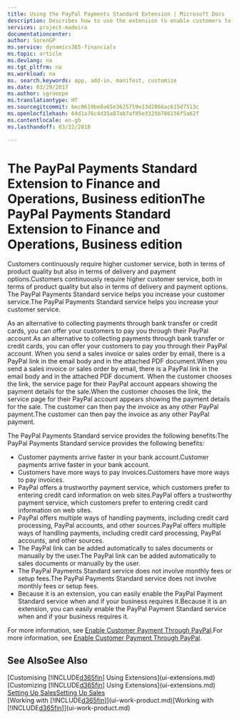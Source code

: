 ```yaml
---
title: Using the PayPal Payments Standard Extension | Microsoft Docs
description: Describes how to use the extension to enable customers to make payments with PayPal.
services: project-madeira
documentationcenter: 
author: SorenGP
ms.service: dynamics365-financials
ms.topic: article
ms.devlang: na
ms.tgt_pltfrm: na
ms.workload: na
ms. search.keywords: app, add-in, manifest, customize
ms.date: 03/29/2017
ms.author: sgroespe
ms.translationtype: HT
ms.sourcegitcommit: bec0619be0a65e3625759e13d2866ac615d7513c
ms.openlocfilehash: 64d1a76c4d35a87ab7af85e3325b786156f5a62f
ms.contentlocale: en-gb
ms.lasthandoff: 03/22/2018

---
```

# <a name="the-paypal-payments-standard-extension-to-finance-and-operations-business-edition"></a><span data-ttu-id="58690-103">The PayPal Payments Standard Extension to Finance and Operations, Business edition</span><span class="sxs-lookup"><span data-stu-id="58690-103">The PayPal Payments Standard Extension to Finance and Operations, Business edition</span></span> 
<span data-ttu-id="58690-104">Customers continuously require higher customer service, both in terms of product quality but also in terms of delivery and payment options.</span><span class="sxs-lookup"><span data-stu-id="58690-104">Customers continuously require higher customer service, both in terms of product quality but also in terms of delivery and payment options.</span></span> <span data-ttu-id="58690-105">The PayPal Payments Standard service helps you increase your customer service.</span><span class="sxs-lookup"><span data-stu-id="58690-105">The PayPal Payments Standard service helps you increase your customer service.</span></span>

<span data-ttu-id="58690-106">As an alternative to collecting payments through bank transfer or credit cards, you can offer your customers to pay you through their PayPal account.</span><span class="sxs-lookup"><span data-stu-id="58690-106">As an alternative to collecting payments through bank transfer or credit cards, you can offer your customers to pay you through their PayPal account.</span></span> <span data-ttu-id="58690-107">When you send a sales invoice or sales order by email, there is a PayPal link in the email body and in the attached PDF document.</span><span class="sxs-lookup"><span data-stu-id="58690-107">When you send a sales invoice or sales order by email, there is a PayPal link in the email body and in the attached PDF document.</span></span> <span data-ttu-id="58690-108">When the customer chooses the link, the service page for their PayPal account appears showing the payment details for the sale.</span><span class="sxs-lookup"><span data-stu-id="58690-108">When the customer chooses the link, the service page for their PayPal account appears showing the payment details for the sale.</span></span> <span data-ttu-id="58690-109">The customer can then pay the invoice as any other PayPal payment.</span><span class="sxs-lookup"><span data-stu-id="58690-109">The customer can then pay the invoice as any other PayPal payment.</span></span>

<span data-ttu-id="58690-110">The PayPal Payments Standard service provides the following benefits:</span><span class="sxs-lookup"><span data-stu-id="58690-110">The PayPal Payments Standard service provides the following benefits:</span></span>

* <span data-ttu-id="58690-111">Customer payments arrive faster in your bank account.</span><span class="sxs-lookup"><span data-stu-id="58690-111">Customer payments arrive faster in your bank account.</span></span>
* <span data-ttu-id="58690-112">Customers have more ways to pay invoices.</span><span class="sxs-lookup"><span data-stu-id="58690-112">Customers have more ways to pay invoices.</span></span>
* <span data-ttu-id="58690-113">PayPal offers a trustworthy payment service, which customers prefer to entering credit card information on web sites.</span><span class="sxs-lookup"><span data-stu-id="58690-113">PayPal offers a trustworthy payment service, which customers prefer to entering credit card information on web sites.</span></span>
* <span data-ttu-id="58690-114">PayPal offers multiple ways of handling payments, including credit card processing, PayPal accounts, and other sources.</span><span class="sxs-lookup"><span data-stu-id="58690-114">PayPal offers multiple ways of handling payments, including credit card processing, PayPal accounts, and other sources.</span></span>
* <span data-ttu-id="58690-115">The PayPal link can be added automatically to sales documents or manually by the user.</span><span class="sxs-lookup"><span data-stu-id="58690-115">The PayPal link can be added automatically to sales documents or manually by the user.</span></span>
* <span data-ttu-id="58690-116">The PayPal Payments Standard service does not involve monthly fees or setup fees.</span><span class="sxs-lookup"><span data-stu-id="58690-116">The PayPal Payments Standard service does not involve monthly fees or setup fees.</span></span>
* <span data-ttu-id="58690-117">Because it is an extension, you can easily enable the PayPal Payment Standard service when and if your business requires it.</span><span class="sxs-lookup"><span data-stu-id="58690-117">Because it is an extension, you can easily enable the PayPal Payment Standard service when and if your business requires it.</span></span>  

<span data-ttu-id="58690-118">For more information, see [Enable Customer Payment Through PayPal](sales-how-enable-payment-service-extensions.md).</span><span class="sxs-lookup"><span data-stu-id="58690-118">For more information, see [Enable Customer Payment Through PayPal](sales-how-enable-payment-service-extensions.md).</span></span>

## <a name="see-also"></a><span data-ttu-id="58690-119">See Also</span><span class="sxs-lookup"><span data-stu-id="58690-119">See Also</span></span>
<span data-ttu-id="58690-120">[Customising [!INCLUDE[d365fin](includes/d365fin_md.md)] Using Extensions](ui-extensions.md)</span><span class="sxs-lookup"><span data-stu-id="58690-120">[Customizing [!INCLUDE[d365fin](includes/d365fin_md.md)] Using Extensions](ui-extensions.md)</span></span>  
[<span data-ttu-id="58690-121">Setting Up Sales</span><span class="sxs-lookup"><span data-stu-id="58690-121">Setting Up Sales</span></span>](sales-setup-sales.md)  
<span data-ttu-id="58690-122">[Working with [!INCLUDE[d365fin](includes/d365fin_md.md)]](ui-work-product.md)</span><span class="sxs-lookup"><span data-stu-id="58690-122">[Working with [!INCLUDE[d365fin](includes/d365fin_md.md)]](ui-work-product.md)</span></span>

